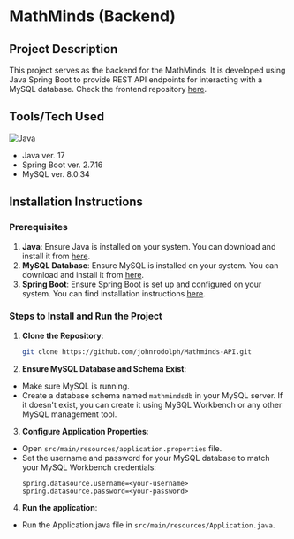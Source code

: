 # MathMinds (Backend)

## Project Description

This project serves as the backend for the MathMinds. It is developed using Java Spring Boot to provide REST API endpoints for interacting with a MySQL database. Check the frontend repository [here](https://github.com/8maaan/MathMinds).

## Tools/Tech Used

![Java](https://skillicons.dev/icons?i=java,spring,mysql) 
- Java ver. 17
- Spring Boot ver. 2.7.16
- MySQL ver. 8.0.34

## Installation Instructions

### Prerequisites
1. **Java**: Ensure Java is installed on your system. You can download and install it from [here](https://www.java.com/).
2. **MySQL Database**: Ensure MySQL is installed on your system. You can download and install it from [here](https://www.mysql.com/).
3. **Spring Boot**: Ensure Spring Boot is set up and configured on your system. You can find installation instructions [here](https://spring.io/projects/spring-boot).

### Steps to Install and Run the Project
1. **Clone the Repository**: 
   ```bash
   git clone https://github.com/johnrodolph/Mathminds-API.git

2. **Ensure MySQL Database and Schema Exist**: 
  - Make sure MySQL is running.
  - Create a database schema named `mathmindsdb` in your MySQL server. If it doesn't exist, you can create it using MySQL Workbench or any other MySQL management tool.

3. **Configure Application Properties**: 
- Open `src/main/resources/application.properties` file.
- Set the username and password for your MySQL database to match your MySQL Workbench credentials:
  ```properties
  spring.datasource.username=<your-username>
  spring.datasource.password=<your-password>

4. **Run the application**: 
- Run the Application.java file in `src/main/resources/Application.java`.

  

